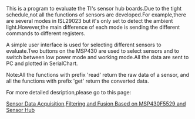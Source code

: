 This is a program to evaluate the TI's sensor hub boards.Due to the tight
schedule,not all the functions of sensors are developed.For example,there
are several modes in ISL29023 but it's only set to detect the ambient
light.However,the main difference of each mode is sending the different 
commands to different registers.
  
A simple user interface is used for selecting different sensors to
evaluate.Two buttons on the MSP430 are used to select sensors and to switch
between low power mode and working mode.All the data are sent to PC and
plotted in SerialChart.
  
Note:All the functions with prefix 'read' return the raw data of a sensor,
and all the functions with prefix 'get' return the converted data.

For more detailed desription,please go to this page:

 [Sensor Data Acquisition,Filtering,and Fusion Based on MSP430F5529 and Sensor Hub](http://lichaoma.com/2016/01/03/sensor-data-acquisitionfilteringand-fusion-based-on-msp430f5529-and-sensor-hub/)
